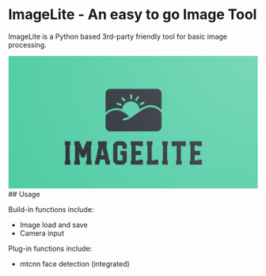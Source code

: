 # ImageLite - An easy to go Image Tool

ImageLite is a Python based 3rd-party friendly tool for basic image processing. 

<img src="./icon.png">
## Usage

Build-in functions include:

- Image load and save
- Camera input

Plug-in functions include:

- mtcnn face detection (integrated)


